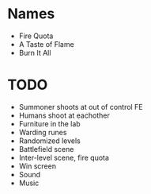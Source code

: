 # Names
- Fire Quota
- A Taste of Flame
- Burn It All

# TODO
- Summoner shoots at out of control FE
- Humans shoot at eachother
- Furniture in the lab
- Warding runes
- Randomized levels
- Battlefield scene
- Inter-level scene, fire quota
- Win screen
- Sound
- Music